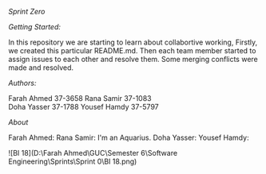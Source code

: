 *Sprint* *Zero*



*Getting Started:*


In this repository we are starting to learn about collabortive working, 
Firstly, we created this particular README.md.
Then each team member started to assign issues to each other and 
resolve them. Some merging conflicts were made and resolved.



*Authors:*


Farah Ahmed 37-3658	
Rana Samir 37-1083	
Doha Yasser 37-1788	
Yousef Hamdy 37-5797




*About* 


Farah Ahmed:
Rana Samir: I'm an Aquarius.
Doha Yasser:
Yousef Hamdy:


![BI 18](D:\Farah Ahmed\GUC\Semester 6\Software Engineering\Sprints\Sprint 0\BI 18.png)
